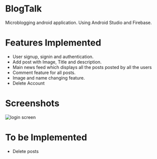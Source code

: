 # BlogTalk
Microblogging android application.
Using Android Studio and Firebase.

# Features Implemented
<ul>
  <li>User signup, signin and authentication.</li>
  <li>Add post with Image, Title and description.</li>
  <li>Main news feed which displays all the posts posted by all the users</li>
  <li>Comment feature for all posts.</li>
  <li>Image and name changing feature.</li>
  <li>Delete Account</li>
</ul>

# Screenshots

<img src="https://drive.google.com/file/d/1duLwOnSX2wLbrNgg-w2_Kxrg_9NELPJY/view?usp=sharing" alt="login screen">

# To be Implemented
<ul>
  <li>Delete posts</li>
</ul>

